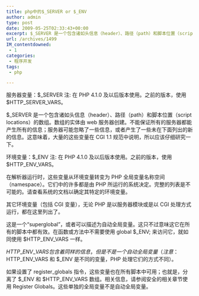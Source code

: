 ```yaml
---
title: php中的$_SERVER or $_ENV
author: admin
type: post
date: 2009-05-25T02:33:43+00:00
excerpt: $_SERVER 是一个包含诸如头信息（header）、路径（path）和脚本位置（script locations）的数组。数组的实体由 web 服务器创建。不能保证所有的服务器都能产生所有的信息；服务器可能忽略了一些信息，或者产生了一些未在下面列出的新的信息。这意味着，大量的这些变量在 CGI 1.1 规范中说明，所以应该仔细研究一下。
url: /archives/1499
IM_contentdowned:
 - 1
categories:
 - 程序开发
tags:
 - php

---
```

服务器变量：$_SERVER
注: 在 PHP 4.1.0 及以后版本使用。之前的版本，使用 $HTTP\_SERVER\_VARS。

$_SERVER 是一个包含诸如头信息（header）、路径（path）和脚本位置（script locations）的数组。数组的实体由 web 服务器创建。不能保证所有的服务器都能产生所有的信息；服务器可能忽略了一些信息，或者产生了一些未在下面列出的新的信息。这意味着，大量的这些变量在 CGI 1.1 规范中说明，所以应该仔细研究一下。



环境变量：$_ENV
注: 在 PHP 4.1.0 及以后版本使用。之前的版本，使用 $HTTP\_ENV\_VARS。

在解析器运行时，这些变量从环境变量转变为 PHP 全局变量名称空间（namespace）。它们中的许多都是由 PHP 所运行的系统决定。完整的列表是不可能的。请查看系统的文档以确定其特定的环境变量。

其它环境变量（包括 CGI 变量），无论 PHP 是以服务器模块或是以 CGI 处理方式运行，都在这里列出了。

这是一个“superglobal”，或者可以描述为自动全局变量。这只不过意味这它在所有的脚本中都有效。在函数或方法中不需要使用 global $\_ENV; 来访问它，就如同使用 $HTTP\_ENV_VARS 一样。

$HTTP\_ENV\_VARS 包含着同样的信息，但是不是一个自动全局变量（注意：$HTTP\_ENV\_VARS 和 $_ENV 是不同的变量，PHP 处理它们的方式不同）。

如果设置了 register\_globals 指令，这些变量也在所有脚本中可用；也就是，分离了 $\_ENV 和 $HTTP\_ENV\_VARS 数组。相关信息，请参阅安全的相关章节使用 Register Globals。这些单独的全局变量不是自动全局变量。